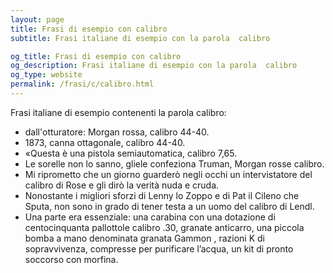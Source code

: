 ```yaml
---
layout: page
title: Frasi di esempio con calibro 
subtitle: Frasi italiane di esempio con la parola  calibro

og_title: Frasi di esempio con calibro 
og_description: Frasi italiane di esempio con la parola  calibro
og_type: website
permalink: /frasi/c/calibro.html
---
```


Frasi italiane di esempio contenenti la parola calibro:


- dall'otturatore: Morgan rossa, calibro 44-40.
- 1873, canna ottagonale, calibro 44-40.
- «Questa è una pistola semiautomatica, calibro 7,65.
- Le sorelle non lo sanno, gliele confeziona Truman, Morgan rosse calibro.
- Mi riprometto che un giorno guarderò negli occhi un intervistatore del calibro di Rose e gli dirò la verità nuda e cruda.
- Nonostante i migliori sforzi di Lenny lo Zoppo e di Pat il Cileno che Sputa, non sono in grado di tener testa a un uomo del calibro di Lendl.
- Una parte era essenziale: una carabina con una dotazione di centocinquanta pallottole calibro .30, granate anticarro, una piccola bomba a mano denominata granata Gammon , razioni K di sopravvivenza, compresse per purificare l’acqua, un kit di pronto soccorso con morfina.
